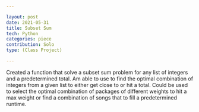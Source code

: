 ```yaml
---

layout: post
date: 2021-05-31
title: Subset Sum
tech: Python
categories: piece
contribution: Solo
type: (Class Project)

---
```


Created a function that solve a subset sum problem for any list of integers and a predetermined total. Am able to use to find the optimal combination of integers from a given list to either get close to or hit a total. Could be used to select the optimal combination of packages of different weights to hit a max weight or find a combination of songs that to fill a predetermined runtime.  

